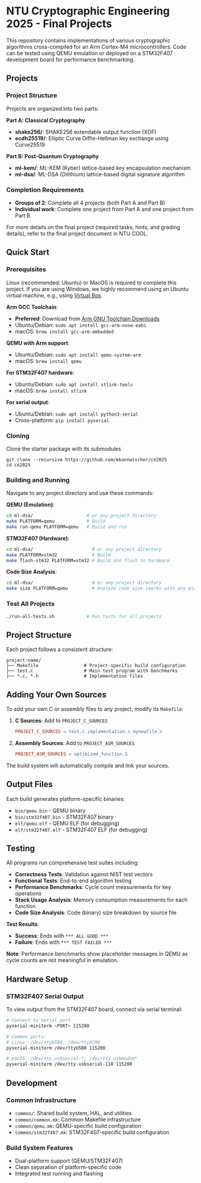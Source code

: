 # NTU Cryptographic Engineering 2025 - Final Projects

This repository contains implementations of various cryptographic algorithms cross-compiled for an Arm Cortex-M4 microcontrollers. Code can be tested using QEMU emulation or deployed on a STM32F407 development board for performance benchmarking.

## Projects

### Project Structure

Projects are organized into two parts:

**Part A: Classical Cryptography**
- **shake256/**: SHAKE256 extendable output function (XOF)
- **ecdh25519/**: Elliptic Curve Diffie-Hellman key exchange using Curve25519

**Part B: Post-Quantum Cryptography**
- **ml-kem/**: ML-KEM (Kyber) lattice-based key encapsulation mechanism
- **ml-dsa/**: ML-DSA (Dilithium) lattice-based digital signature algorithm  

### Completion Requirements

- **Groups of 2**: Complete all 4 projects (both Part A and Part B)
- **Individual work**: Complete one project from Part A and one project from Part B

For more details on the final project (required tasks, hints, and grading details), refer to the final project document in NTU COOL.

## Quick Start

### Prerequisites

Linux (recommended: Ubuntu) or MacOS is required to complete this project.
If you are using Windows, we highly recommend using an Ubuntu virtual machine, e.g., using [Virtual Box](https://www.virtualbox.org/).

**Arm GCC Toolchain**:
- **Preferred**: Download from [Arm GNU Toolchain Downloads](https://developer.arm.com/downloads/-/arm-gnu-toolchain-downloads)
- Ubuntu/Debian: `sudo apt install gcc-arm-none-eabi`
- macOS: `brew install gcc-arm-embedded`

**QEMU with Arm support**:
- Ubuntu/Debian: `sudo apt install qemu-system-arm`
- macOS: `brew install qemu`

**For STM32F407 hardware**:
- Ubuntu/Debian: `sudo apt install stlink-tools`
- macOS: `brew install stlink`

**For serial output**:
- Ubuntu/Debian: `sudo apt install python3-serial`
- Cross-platform: `pip install pyserial`

### Cloning

Clone the starter package with its submodules
```
git clone --recursive https://github.com/mkannwischer/ce2025
cd ce2025
```

### Building and Running

Navigate to any project directory and use these commands:

**QEMU (Emulation)**:
```bash
cd ml-dsa/                    # or any project directory
make PLATFORM=qemu            # Build
make run-qemu PLATFORM=qemu   # Build and run
```

**STM32F407 (Hardware)**:
```bash
cd ml-dsa/                      # or any project directory  
make PLATFORM=stm32             # Build
make flash-stm32 PLATFORM=stm32 # Build and flash to hardware
```

**Code Size Analysis**:
```bash
cd ml-dsa/                      # or any project directory
make size PLATFORM=qemu         # Analyze code size (works with any platform)
```

### Test All Projects
```bash
./run-all-tests.sh            # Run tests for all projects
```

## Project Structure

Each project follows a consistent structure:
```
project-name/
├── Makefile                 # Project-specific build configuration
├── test.c                   # Main test program with benchmarks
├── *.c, *.h                 # Implementation files
```

## Adding Your Own Sources

To add your own C or assembly files to any project, modify its `Makefile`:

1. **C Sources**: Add to `PROJECT_C_SOURCES`
   ```makefile
   PROJECT_C_SOURCES = test.c implementation.c mynewfile.c
   ```

2. **Assembly Sources**: Add to `PROJECT_ASM_SOURCES` 
   ```makefile
   PROJECT_ASM_SOURCES = optimized_function.S
   ```

The build system will automatically compile and link your sources.

## Output Files

Each build generates platform-specific binaries:
- `bin/qemu.bin` - QEMU binary
- `bin/stm32f407.bin` - STM32F407 binary  
- `elf/qemu.elf` - QEMU ELF (for debugging)
- `elf/stm32f407.elf` - STM32F407 ELF (for debugging)

## Testing

All programs run comprehensive test suites including:
- **Correctness Tests**: Validation against NIST test vectors
- **Functional Tests**: End-to-end algorithm testing
- **Performance Benchmarks**: Cycle count measurements for key operations
- **Stack Usage Analysis**: Memory consumption measurements for each function
- **Code Size Analysis**: Code (binary) size breakdown by source file

**Test Results**:
- **Success**: Ends with `*** ALL GOOD ***`
- **Failure**: Ends with `*** TEST FAILED ***`

**Note**: Performance benchmarks show placeholder messages in QEMU as cycle counts are not meaningful in emulation.

## Hardware Setup

### STM32F407 Serial Output

To view output from the STM32F407 board, connect via serial terminal:

```bash
# Connect to serial port
pyserial-miniterm <PORT> 115200

# Common ports:
# Linux: /dev/ttyUSB0, /dev/ttyACM0
pyserial-miniterm /dev/ttyUSB0 115200

# macOS: /dev/tty.usbserial-*, /dev/tty.usbmodem*
pyserial-miniterm /dev/tty.usbserial-110 115200
```

## Development

### Common Infrastructure
- `common/`: Shared build system, HAL, and utilities
- `common/common.mk`: Common Makefile infrastructure
- `common/qemu.mk`: QEMU-specific build configuration  
- `common/stm32f407.mk`: STM32F407-specific build configuration

### Build System Features
- Dual-platform support (QEMU/STM32F407)
- Clean separation of platform-specific code
- Integrated test running and flashing
